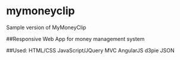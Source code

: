 mymoneyclip
===========

Sample version of MyMoneyClip 

##Responsive Web App for money management system

##Used:
  HTML/CSS
  JavaScript/JQuery
  MVC AngularJS
  d3pie
  JSON
